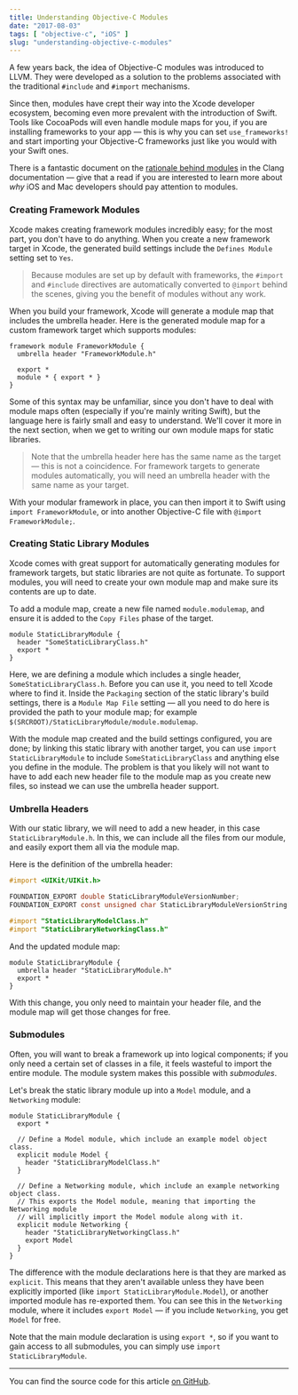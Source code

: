 ```yaml
---
title: Understanding Objective-C Modules
date: "2017-08-03"
tags: [ "objective-c", "iOS" ]
slug: "understanding-objective-c-modules"
---
```


A few years back, the idea of Objective-C modules was introduced to LLVM. They were developed as a solution to the problems associated with the traditional `#include` and `#import` mechanisms.

<!--more-->

Since then, modules have crept their way into the Xcode developer ecosystem, becoming even more prevalent with the introduction of Swift. Tools like CocoaPods will even handle module maps for you, if you are installing frameworks to your app — this is why you can set `use_frameworks!` and start importing your Objective-C frameworks just like you would with your Swift ones.

There is a fantastic document on the [rationale behind modules](https://clang.llvm.org/docs/Modules.html#introduction) in the Clang documentation — give that a read if you are interested to learn more about _why_ iOS and Mac developers should pay attention to modules.

### Creating Framework Modules

Xcode makes creating framework modules incredibly easy; for the most part, you don't have to do anything. When you create a new framework target in Xcode, the generated build settings include the `Defines Module` setting set to `Yes`.

> Because modules are set up by default with frameworks, the `#import` and `#include` directives are automatically converted to `@import` behind the scenes, giving you the benefit of modules without any work.

When you build your framework, Xcode will generate a module map that includes the umbrella header. Here is the generated module map for a custom framework target which supports modules:

```
framework module FrameworkModule {
  umbrella header "FrameworkModule.h"

  export *
  module * { export * }
}
```

Some of this syntax may be unfamiliar, since you don't have to deal with module maps often (especially if you're mainly writing Swift), but the language here is fairly small and easy to understand. We'll cover it more in the next section, when we get to writing our own module maps for static libraries.

> Note that the umbrella header here has the same name as the target — this is not a coincidence. For framework targets to generate modules automatically, you will need an umbrella header with the same name as your target.

With your modular framework in place, you can then import it to Swift using `import FrameworkModule`, or into another Objective-C file with `@import FrameworkModule;`.

### Creating Static Library Modules

Xcode comes with great support for automatically generating modules for framework targets, but static libraries are not quite as fortunate. To support modules, you will need to create your own module map and make sure its contents are up to date.

To add a module map, create a new file named `module.modulemap`, and ensure it is added to the `Copy Files` phase of the target.

```
module StaticLibraryModule {
  header "SomeStaticLibraryClass.h"
  export *
}
```

Here, we are defining a module which includes a single header, `SomeStaticLibraryClass.h`. Before you can use it, you need to tell Xcode where to find it. Inside the `Packaging` section of the static library's build settings, there is a `Module Map File` setting — all you need to do here is provided the path to your module map; for example `$(SRCROOT)/StaticLibraryModule/module.modulemap`.

With the module map created and the build settings configured, you are done; by linking this static library with another target, you can use `import StaticLibraryModule` to include `SomeStaticLibraryClass` and anything else you define in the module. The problem is that you likely will not want to have to add each new header file to the module map as you create new files, so instead we can use the umbrella header support.

### Umbrella Headers

With our static library, we will need to add a new header, in this case `StaticLibraryModule.h`. In this, we can include all the files from our module, and easily export them all via the module map.

Here is the definition of the umbrella header:

```objective-c
#import <UIKit/UIKit.h>

FOUNDATION_EXPORT double StaticLibraryModuleVersionNumber;
FOUNDATION_EXPORT const unsigned char StaticLibraryModuleVersionString[];

#import "StaticLibraryModelClass.h"
#import "StaticLibraryNetworkingClass.h"
```

And the updated module map:

```
module StaticLibraryModule {
  umbrella header "StaticLibraryModule.h"
  export *
}
```

With this change, you only need to maintain your header file, and the module map will get those changes for free.

### Submodules

Often, you will want to break a framework up into logical components; if you only need a certain set of classes in a file, it feels wasteful to import the entire module. The module system makes this possible with _submodules_.

Let's break the static library module up into a `Model` module, and a `Networking` module:

```
module StaticLibraryModule {
  export *

  // Define a Model module, which include an example model object class.
  explicit module Model {
    header "StaticLibraryModelClass.h"
  }

  // Define a Networking module, which include an example networking object class.
  // This exports the Model module, meaning that importing the Networking module
  // will implicitly import the Model module along with it.
  explicit module Networking {
    header "StaticLibraryNetworkingClass.h"
    export Model
  }
}
```

The difference with the module declarations here is that they are marked as `explicit`. This means that they aren't available unless they have been explicitly imported (like `import StaticLibraryModule.Model`), or another imported module has re-exported them. You can see this in the `Networking` module, where it includes `export Model` — if you include `Networking`, you get `Model` for free.

Note that the main module declaration is using `export *`, so if you want to gain access to all submodules, you can simply use `import StaticLibraryModule`.

---

You can find the source code for this article [on GitHub](https://github.com/samsymons/Modules).
